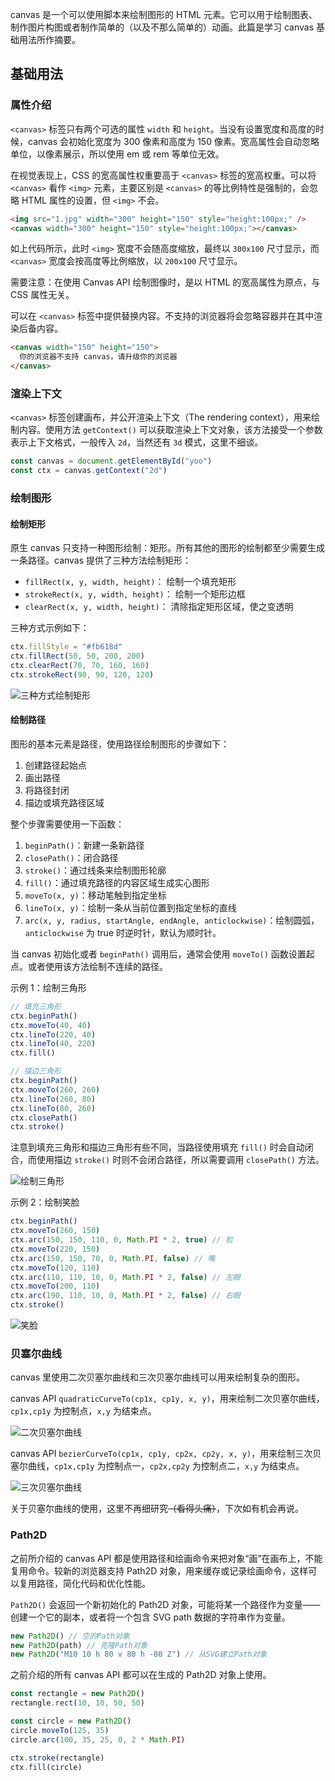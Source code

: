[pixiv: 47707282]: # "https://chanshiyu.com/poi/2019/27.jpg"

canvas 是一个可以使用脚本来绘制图形的 HTML 元素。它可以用于绘制图表、制作图片构图或者制作简单的（以及不那么简单的）动画。此篇是学习 canvas 基础用法所作摘要。

## 基础用法

### 属性介绍

`<canvas>` 标签只有两个可选的属性 `width` 和 `height`。当没有设置宽度和高度的时候，canvas 会初始化宽度为 300 像素和高度为 150 像素。宽高属性会自动忽略单位，以像素展示，所以使用 em 或 rem 等单位无效。

在视觉表现上，CSS 的宽高属性权重要高于 `<canvas>` 标签的宽高权重。可以将 `<canvas>` 看作 `<img>` 元素，主要区别是 `<canvas>` 的等比例特性是强制的，会忽略 HTML 属性的设置，但 `<img>` 不会。

```html
<img src="1.jpg" width="300" height="150" style="height:100px;" />
<canvas width="300" height="150" style="height:100px;"></canvas>
```

如上代码所示，此时 `<img>` 宽度不会随高度缩放，最终以 `300x100` 尺寸显示，而 `<canvas>` 宽度会按高度等比例缩放，以 `200x100` 尺寸显示。

需要注意：在使用 Canvas API 绘制图像时，是以 HTML 的宽高属性为原点，与 CSS 属性无关。

可以在 `<canvas>` 标签中提供替换内容。不支持的浏览器将会忽略容器并在其中渲染后备内容。

```html
<canvas width="150" height="150">
  你的浏览器不支持 canvas，请升级你的浏览器
</canvas>
```

### 渲染上下文

`<canvas>` 标签创建画布，并公开渲染上下文（The rendering context），用来绘制内容。使用方法 `getContext()` 可以获取渲染上下文对象，该方法接受一个参数表示上下文格式，一般传入 `2d`，当然还有 `3d` 模式，这里不细谈。

```javascript
const canvas = document.getElementById("yoo")
const ctx = canvas.getContext("2d")
```

### 绘制图形

#### 绘制矩形

原生 canvas 只支持一种图形绘制：矩形。所有其他的图形的绘制都至少需要生成一条路径。canvas 提供了三种方法绘制矩形：

- `fillRect(x, y, width, height)`： 绘制一个填充矩形
- `strokeRect(x, y, width, height)`： 绘制一个矩形边框
- `clearRect(x, y, width, height)`： 清除指定矩形区域，使之变透明

三种方式示例如下：

```javascript
ctx.fillStyle = "#fb618d"
ctx.fillRect(50, 50, 200, 200)
ctx.clearRect(70, 70, 160, 160)
ctx.strokeRect(90, 90, 120, 120)
```

![三种方式绘制矩形](https://chanshiyu.com/poi/2019/三种方式绘制矩形.png)

#### 绘制路径

图形的基本元素是路径，使用路径绘制图形的步骤如下：

1. 创建路径起始点
2. 画出路径
3. 将路径封闭
4. 描边或填充路径区域

整个步骤需要使用一下函数：

1. `beginPath()`：新建一条新路径
2. `closePath()`：闭合路径
3. `stroke()`：通过线条来绘制图形轮廓
4. `fill()`：通过填充路径的内容区域生成实心图形
5. `moveTo(x, y)`：移动笔触到指定坐标
6. `lineTo(x, y)`：绘制一条从当前位置到指定坐标的直线
7. `arc(x, y, radius, startAngle, endAngle, anticlockwise)`：绘制圆弧，`anticlockwise` 为 true 时逆时针，默认为顺时针。

当 canvas 初始化或者 `beginPath()` 调用后，通常会使用 `moveTo()` 函数设置起点。或者使用该方法绘制不连续的路径。

示例 1：绘制三角形

```javascript
// 填充三角形
ctx.beginPath()
ctx.moveTo(40, 40)
ctx.lineTo(220, 40)
ctx.lineTo(40, 220)
ctx.fill()

// 描边三角形
ctx.beginPath()
ctx.moveTo(260, 260)
ctx.lineTo(260, 80)
ctx.lineTo(80, 260)
ctx.closePath()
ctx.stroke()
```

注意到填充三角形和描边三角形有些不同，当路径使用填充 `fill()` 时会自动闭合，而使用描边 `stroke()` 时则不会闭合路径，所以需要调用 `closePath()` 方法。

![绘制三角形](https://chanshiyu.com/poi/2019/绘制三角形.png)

示例 2：绘制笑脸

```javascript
ctx.beginPath()
ctx.moveTo(260, 150)
ctx.arc(150, 150, 110, 0, Math.PI * 2, true) // 脸
ctx.moveTo(220, 150)
ctx.arc(150, 150, 70, 0, Math.PI, false) // 嘴
ctx.moveTo(120, 110)
ctx.arc(110, 110, 10, 0, Math.PI * 2, false) // 左眼
ctx.moveTo(200, 110)
ctx.arc(190, 110, 10, 0, Math.PI * 2, false) // 右眼
ctx.stroke()
```

![笑脸](https://chanshiyu.com/poi/2019/笑脸.png)

### 贝塞尔曲线

canvas 里使用二次贝塞尔曲线和三次贝塞尔曲线可以用来绘制复杂的图形。

canvas API `quadraticCurveTo(cp1x, cp1y, x, y)`，用来绘制二次贝塞尔曲线，`cp1x,cp1y` 为控制点，`x,y` 为结束点。

![二次贝塞尔曲线](https://chanshiyu.com/poi/2019/二次贝塞尔曲线.gif)

canvas API `bezierCurveTo(cp1x, cp1y, cp2x, cp2y, x, y)`，用来绘制三次贝塞尔曲线，`cp1x,cp1y` 为控制点一，`cp2x,cp2y` 为控制点二，`x,y` 为结束点。

![三次贝塞尔曲线](https://chanshiyu.com/poi/2019/三次贝塞尔曲线.gif)

关于贝塞尔曲线的使用，这里不再细研究~~（看得头痛）~~，下次如有机会再说。

### Path2D

之前所介绍的 canvas API 都是使用路径和绘画命令来把对象“画”在画布上，不能复用命令。较新的浏览器支持 Path2D 对象，用来缓存或记录绘画命令，这样可以复用路径，简化代码和优化性能。

`Path2D()` 会返回一个新初始化的 Path2D 对象，可能将某一个路径作为变量——创建一个它的副本，或者将一个包含 SVG path 数据的字符串作为变量。

```javascript
new Path2D() // 空的Path对象
new Path2D(path) // 克隆Path对象
new Path2D("M10 10 h 80 v 80 h -80 Z") // 从SVG建立Path对象
```

之前介绍的所有 canvas API 都可以在生成的 Path2D 对象上使用。

```javascript
const rectangle = new Path2D()
rectangle.rect(10, 10, 50, 50)

const circle = new Path2D()
circle.moveTo(125, 35)
circle.arc(100, 35, 25, 0, 2 * Math.PI)

ctx.stroke(rectangle)
ctx.fill(circle)
```
